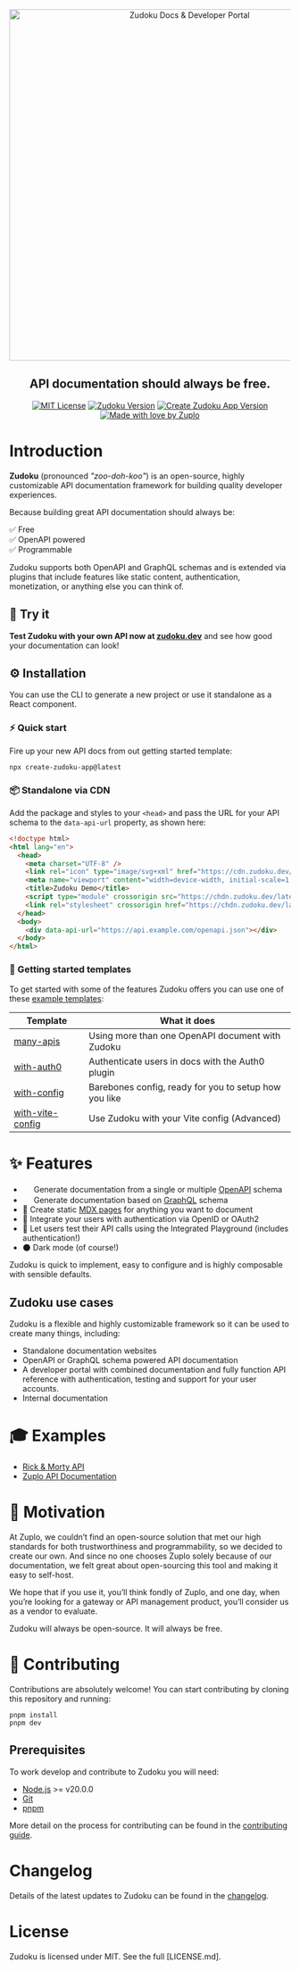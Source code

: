 <div align=center>

<picture>
  <source media="(prefers-color-scheme: dark)" srcset="./assets/zudoku-logo-light.svg" width=630>
  <a href="https://zudoku.dev" alt="Zudoku"><img alt="Zudoku Docs & Developer Portal" src="./assets/zudoku-logo-dark.svg" width=630></a>
</picture>

<h2>API documentation should always be free.</h2>

[![MIT License](https://img.shields.io/badge/license-mit-green?style=for-the-badge)](https://github.com/zuplo/zudoku/license.md)
[![Zudoku Version](https://img.shields.io/npm/v/zudoku?style=for-the-badge)](https://www.npmjs.com/package/zudoku)
[![Create Zudoku App Version](https://img.shields.io/npm/v/create-zudoku-app?label=cli&style=for-the-badge)](https://www.npmjs.com/package/create-zudoku-app)
[![Made with love by Zuplo](https://img.shields.io/badge/made_with_❤️_by-zuplo-FF00BD?style=for-the-badge)](https://zuplo.com)

</div>

# Introduction

**Zudoku** (pronounced _"zoo-doh-koo"_) is an open-source, highly customizable API documentation framework for building quality developer experiences.

Because building great API documentation should always be:

✅ Free<br />
✅ OpenAPI powered<br />
✅ Programmable

Zudoku supports both OpenAPI and GraphQL schemas and is extended via plugins that include features like static content, authentication, monetization, or anything else you can think of.

## 🤩 Try it

**Test Zudoku with your own API now at [zudoku.dev](https://zudoku.dev)** and see how good your documentation can look!

## ⚙️ Installation

You can use the CLI to generate a new project or use it standalone as a React component.

### ⚡️ Quick start

Fire up your new API docs from out getting started template:

```
npx create-zudoku-app@latest
```

### 📦 Standalone via CDN

Add the package and styles to your `<head>` and pass the URL for your API schema to the `data-api-url` property, as shown here:

```html
<!doctype html>
<html lang="en">
  <head>
    <meta charset="UTF-8" />
    <link rel="icon" type="image/svg+xml" href="https://cdn.zudoku.dev/logos/icon.svg" />
    <meta name="viewport" content="width=device-width, initial-scale=1.0" />
    <title>Zudoku Demo</title>
    <script type="module" crossorigin src="https://chdn.zudoku.dev/latest/main.js"></script>
    <link rel="stylesheet" crossorigin href="https://chdn.zudoku.dev/latest/style.css" />
  </head>
  <body>
    <div data-api-url="https://api.example.com/openapi.json"></div>
  </body>
</html>
```

### 🧱 Getting started templates

To get started with some of the features Zudoku offers you can use one of these [example templates](https://github.com/zuplo/zudoku/tree/main/examples):

| Template                                                                                | What it does                                          |
| --------------------------------------------------------------------------------------- | ----------------------------------------------------- |
| [many-apis](https://github.com/zuplo/zudoku/tree/main/examples/many-apis)               | Using more than one OpenAPI document with Zudoku      |
| [with-auth0](https://github.com/zuplo/zudoku/tree/main/examples/with-auth0)             | Authenticate users in docs with the Auth0 plugin      |
| [with-config](https://github.com/zuplo/zudoku/tree/main/examples/with-config)           | Barebones config, ready for you to setup how you like |
| [with-vite-config](https://github.com/zuplo/zudoku/tree/main/examples/with-vite-config) | Use Zudoku with your Vite config (Advanced)           |

# ✨ Features

- <img src="https://avatars3.githubusercontent.com/u/16343502?v=3&s=200" width=16 height=16>&nbsp;</img>Generate documentation from a single or multiple [OpenAPI](https://swagger.io/specification/) schema
- <img src="https://raw.githubusercontent.com/graphql/graphql-playground/main/packages/graphql-playground-electron/static/icons/icon.ico" width=16 height=16>&nbsp;</img>Generate documentation based on [GraphQL](https://graphql.org/) schema
- 📄 Create static [MDX pages](https://mdxjs.com/) for anything you want to document
- 🔐 Integrate your users with authentication via OpenID or OAuth2
- 🧪 Let users test their API calls using the Integrated Playground (includes authentication!)
- 🌑 Dark mode (of course!)

Zudoku is quick to implement, easy to configure and is highly composable with sensible defaults.

## Zudoku use cases

Zudoku is a flexible and highly customizable framework so it can be used to create many things, including:

- Standalone documentation websites
- OpenAPI or GraphQL schema powered API documentation
- A developer portal with combined documentation and fully function API reference with authentication, testing and support for your user accounts.
- Internal documentation

# 🎓 Examples

- [Rick & Morty API](https://zudoku.zuplopreview.net/demo?api-url=https://rickandmorty.zuplo.io/openapi.json)
- [Zuplo API Documentation](https://docs-zudoku.pages.dev/)

# 🎯 Motivation

At Zuplo, we couldn’t find an open-source solution that met our high standards for both trustworthiness and programmability, so we decided to create our own. And since no one chooses Zuplo solely because of our documentation, we felt great about open-sourcing this tool and making it easy to self-host.

We hope that if you use it, you’ll think fondly of Zuplo, and one day, when you’re looking for a gateway or API management product, you’ll consider us as a vendor to evaluate.

Zudoku will always be open-source. It will always be free.

# 🔧 Contributing

Contributions are absolutely welcome! You can start contributing by cloning this repository and running:

```
pnpm install
pnpm dev
```

## Prerequisites

To work develop and contribute to Zudoku you will need:

- [Node.js](https://nodejs.org/) >= v20.0.0
- [Git](https://git-scm.com/)
- [pnpm](https://pnpm.io/installation)

More detail on the process for contributing can be found in the [contributing guide](CONTRIBUTING.md).

# Changelog

Details of the latest updates to Zudoku can be found in the [changelog](CHANGELOG.md).

# License

Zudoku is licensed under MIT. See the full [LICENSE.md].
